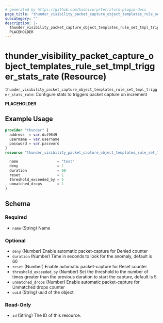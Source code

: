 ```yaml
---
# generated by https://github.com/hashicorp/terraform-plugin-docs
page_title: "thunder_visibility_packet_capture_object_templates_rule_set_tmpl_trigger_stats_rate Resource - terraform-provider-thunder"
subcategory: ""
description: |-
  thunder_visibility_packet_capture_object_templates_rule_set_tmpl_trigger_stats_rate: Configure stats to triggers packet capture on increment
  PLACEHOLDER
---
```


# thunder_visibility_packet_capture_object_templates_rule_set_tmpl_trigger_stats_rate (Resource)

`thunder_visibility_packet_capture_object_templates_rule_set_tmpl_trigger_stats_rate`: Configure stats to triggers packet capture on increment

__PLACEHOLDER__

## Example Usage

```terraform
provider "thunder" {
  address  = var.dut9049
  username = var.username
  password = var.password
}
resource "thunder_visibility_packet_capture_object_templates_rule_set_tmpl_trigger_stats_rate" "thunder_visibility_packet_capture_object_templates_rule_set_tmpl_trigger_stats_rate" {

  name                  = "test"
  deny                  = 1
  duration              = 60
  reset                 = 1
  threshold_exceeded_by = 5
  unmatched_drops       = 1
}
```

<!-- schema generated by tfplugindocs -->
## Schema

### Required

- `name` (String) Name

### Optional

- `deny` (Number) Enable automatic packet-capture for Denied counter
- `duration` (Number) Time in seconds to look for the anomaly, default is 60
- `reset` (Number) Enable automatic packet-capture for Reset counter
- `threshold_exceeded_by` (Number) Set the threshold to the number of times greater than the previous duration to start the capture, default is 5
- `unmatched_drops` (Number) Enable automatic packet-capture for Unmatched drops counter
- `uuid` (String) uuid of the object

### Read-Only

- `id` (String) The ID of this resource.


